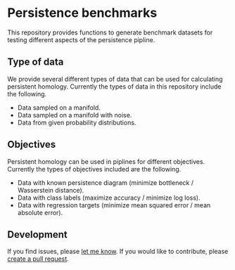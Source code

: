 # Persistence benchmarks

This repository provides functions to generate benchmark datasets for testing different aspects of the persistence pipline. 

## Type of data

We provide several different types of data that can be used for calculating persistent homology. Currently the types of data in this repository include the following. 

- Data sampled on a manifold.
- Data sampled on a manifold with noise.
- Data from given probability distributions.

## Objectives

Persistent homology can be used in piplines for different objectives. Currently the types of objectives included are the following. 

- Data with known persistence diagram (minimize bottleneck / Wasserstein distance). 
- Data with class labels (maximize accuracy / minimize log loss).
- Data with regression targets (minimize mean squared error / mean absolute error). 

## Development
 
If you find issues, please [let me know](https://github.com/blasern/persistence_benchmarks/issues). 
If you would like to contribute, please [create a pull request](https://github.com/blasern/persistence_benchmarks/compare).

